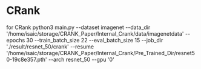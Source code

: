 # CRank

for CRank
python3 main.py --dataset imagenet --data_dir '/home/isaic/storage/CRANK_Paper/Internal_Crank/data/imagenetdata' --epochs 30 --train_batch_size 22 --eval_batch_size 15 --job_dir './result/resnet_50/crank' --resume '/home/isaic/storage/CRANK_Paper/Internal_Crank/Pre_Trained_Dir/resnet50-19c8e357.pth' --arch resnet_50 --gpu '0'
